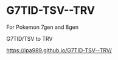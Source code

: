 # G7TID-TSV--TRV

For Pokemon 7gen and 8gen

G7TID/TSV to TRV

https://ipa989.github.io/G7TID-TSV--TRV/
